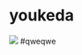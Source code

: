 # youkeda
![](https://qgt-style.oss-cn-hangzhou.aliyuncs.com/newcoursep4/g1/g1-2-2/tenor.gif)
#qweqwe
